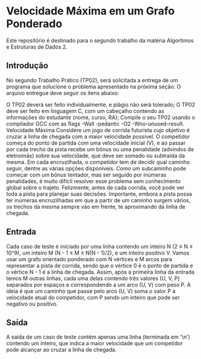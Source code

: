 # Velocidade Máxima em um Grafo Ponderado

Este repositório é destinado para o segundo trabalho da matéria Algoritmos e Estruturas de Dados 2.

## Introdução
No segundo Trabalho Prático (TP02), será solicitada a entrega de um programa que solucione o problema apresentado na próxima seção. O arquivo entregue deve seguir os itens abaixo:

O TP02 deverá ser feito individualmente, e plágio não será tolerado;
O TP02 deve ser feito em linguagem C, com um cabeçalho contendo as informações do estudante (nome, curso, RA);
Compile o seu TP02 usando o compilador GCC com as flags -Wall -pedantic -O2 -Wno-unused-result.
Velocidade Máxima
Considere um jogo de corrida futurista cujo objetivo é cruzar a linha de chegada com a maior velocidade possível. O competidor começa do ponto de partida com uma velocidade inicial (V), e ao passar por cada trecho da pista recebe um bônus ou uma penalidade (advindos de eletroimãs) sobre sua velocidade, que deve ser somado ou subtraída da mesma. Em cada encruzilhada, o competidor tem de decidir qual caminho seguir, dentre as várias opções disponíveis. Como um subcaminho pode começar com um bônus tentador, mas ser seguido por inúmeras penalidades, é muito difícil resolver esse problema sem conhecimento global sobre o trajeto. Felizmente, antes de cada corrida, você pode ver toda a pista para planejar suas decisões. Importante, embora a pista possa ter inúmeras encruzilhadas em que a partir de um caminho surgem vários, os trechos da mesma sempre vão em frente, te aproximando da linha de chegada.

## Entrada
Cada caso de teste é iniciado por uma linha contendo um inteiro N (2 ≤ N ≤ 10^9), um inteiro M (N - 1 ≤ M ≤ N(N - 1)/2), e um inteiro positivo V. Vamos usar um grafo orientado ponderado com N vértices e M arcos para representar a pista de corrida, sendo que o vértice 0 é o ponto de partida e o vértice N - 1 é a linha de chegada. Assim, após a primeira linha da entrada temos M outras linhas, cada uma delas contendo três valores (U, V, P) separados por espaços e correspondendo a um arco (U, V) com peso P. A ideia é que um caminho que passe pelo arco (U, V) soma o valor P à velocidade atual do competidor, com P sendo um inteiro que pode ser negativo ou positivo.

## Saída
A saída de um caso de teste contém apenas uma linha (terminada em '\n') contendo um inteiro, que indica a maior velocidade que um competidor pode alcançar ao cruzar a linha de chegada.
